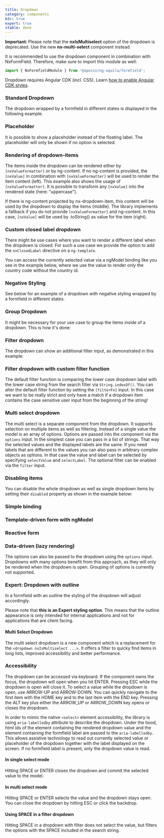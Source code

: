 ```yaml
---
title: Dropdown
category: components
b2c: true
expert: true
stable: done
---
```


<div class="docs-deprecation-warning">
  <strong>Important: </strong>
  Please note that the <strong>nxIsMultiselect</strong> option of the dropdown is deprecated. Use the new <strong>nx-multi-select</strong> component instead.
</div>

It is recommended to use the dropdown component in combination with NxFormField.
Therefore, make sure to import this module as well:

```ts
import { NxFormfieldModule } from '@aposin/ng-aquila/formfield';
```

Dropdown requires Angular CDK (incl. CSS). Learn [how to enable Angular CDK styles](./documentation/overlay/overview#angular-cdk).

### Standard Dropdown
The dropdown wrapped by a formfield in different states is displayed in the following example.

<!-- example(dropdown-standard) -->

### Placeholder
It is possible to show a placeholder instead of the floating label. The placeholder will only be shown if no option is selected.

<!-- example(dropdown-placeholder) -->

### Rendering of dropdown-items
The items inside the dropdown can be rendered either by `[nxValueFormatter]` or by ng-content. If no ng-content is provided, the `[nxValue]` in combination with `[nxValueFormatter]` will be used to render the item content (left). This example also shows the usage of `[nxValueFormatter]`. It is possible to transform any `[nxValue]` into the rendered state (here: "uppercase").

If there is ng-content projected by nx-dropdown-item, this content will be used by the dropdown to display the items (middle). The library implements a fallback if you do not provide `[nxValueFormatter]` and ng-content. In this case, `[nxValue]` will be used by .toString() as value for the item (right).

<!-- example(dropdown-rendering-items) -->

### Custom closed label dropdown
There might be use cases where you want to render a different label when the dropdown is closed. For such a use case we provide the option to add the `nxClosedLabel` directive on a `ng-template`.


You can access the currently selected value via a ngModel binding like you see in the example below, where we use the value to render only the country code without the country id.

<!-- example(dropdown-custom-label) -->

### Negative Styling
See below for an example of a dropdown with negative styling wrapped by a formfield in different states.

<!-- example(dropdown-negative) -->

### Group Dropdown

It might be necessary for your use case to group the items inside of a dropdown.
This is how it's done:

<!-- example(dropdown-group) -->

### Filter dropdown

The dropdown can show an additional filter input, as demonstrated in this example:

<!-- example(dropdown-filter) -->

### Filter dropdown with custom filter function

The default filter function is comparing the lower case dropdown label with the lower case string
from the search filter via `String.indexOf()`.
You can alter the default filter function by setting the `[filterFn]` input.
In this case we want to be really strict and only have a match if a dropdown item contains the
case sensitive user input from the beginning of the string!

<!-- example(dropdown-filter-custom) -->

### Multi select dropdown

The multi select is a separate component from the dropdown. It supports selection on multiple items as well as filtering.
Instead of a single value the model is an array of options.
Options are passed into the component via the `options` input. 
In the simplest case you can pass in a list of strings.
That way the selected values and the displayed labels are the same. 
If you need labels that are different to the values you can also pass in arbitrary complex objects as options.
In that case the value and label can be selected by specifying `selectValue` and `selectLabel`.
The optional filter can be enabled via the `filter` input.

<!-- example(dropdown-multi-select) -->

### Disabling items
You can disable the whole dropdown as well as single dropdown items by setting their `disabled` property as shown in the example below:
<!-- example(dropdown-disabled-items) -->

### Simple binding

<!-- example(dropdown-simple-binding) -->

### Template-driven form with ngModel

<!-- example(dropdown-template-driven) -->

### Reactive form

<!-- example(dropdown-reactive) -->


### Data-driven (lazy rendering)
The options can also be passed to the dropdown using the `options` input. Dropdowns with many options benefit from this approach, as they will only be rendered when the dropdown is open. Grouping of options is currently not supported.

<!-- example(dropdown-lazy) -->

<div class="docs-expert-container">

### Expert: Dropdown with outline
In a formfield with an outline the styling of the dropdown will adjust accordingly.

Please note that **this is an Expert styling option**. This means that the outline appearance is only intended for internal applications and not for applications that are client facing.

<!-- example(dropdown-outline) -->

#### Multi Select Dropdown

The multi select dropdown is a new component which is a replacement for the `<dropdown nxIsMultiselect ...>`.
It offers a filter to quicky find items in long lists, improved accessibility and better performance.

<!-- example(multi-select) -->

</div>

### Accessibility
The dropdown can be accessed via keyboard. If the component owns the focus, the dropdown will open when you hit ENTER. Pressing ESC while the dropdown is open will close it. To select a value while the dropdown is open, use ARROW-UP and ARROW-DOWN. You can quickly navigate to the first item with the HOME key and to the last item with the END key. Pressing the ALT key plus either the ARROW_UP or ARROW_DOWN key opens or closes the dropdown.

In order to mimic the native `<select>` element accessibility, the library is using `aria-labelledby` attribute to describe the dropdown. Under the hood, html ids of the element containing the rendered dropdown value and the element containing the formfield label are passed to the `aria-labelledby`. This allows assistive technology to read out currently selected value or placeholder of the dropdown together with the label displayed on the screen. If no formfield label is
present, only the dropdown value is read.


#### In single select mode
Hitting SPACE or ENTER closes the dropdown and commit the selected value to the model.

#### In multi select mode
Hitting SPACE or ENTER selects the value and the dropdown stays open. You can close the dropdown by hitting ESC or click the backdrop.

#### Using SPACE in a filter dropdown
Hitting SPACE in a dropdown with filter does not select the value, but filters the options with the SPACE included in the search string.

